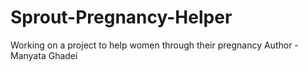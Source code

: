 # Sprout-Pregnancy-Helper
Working on a project to help women through their pregnancy
Author - Manyata Ghadei
